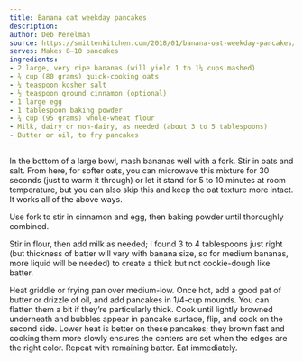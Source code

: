 ```yaml
---
title: Banana oat weekday pancakes
description:
author: Deb Perelman
source: https://smittenkitchen.com/2018/01/banana-oat-weekday-pancakes/
serves: Makes 8–10 pancakes
ingredients:
- 2 large, very ripe bananas (will yield 1 to 1¼ cups mashed)
- ¾ cup (80 grams) quick-cooking oats
- ¼ teaspoon kosher salt
- ½ teaspoon ground cinnamon (optional)
- 1 large egg
- 1 tablespoon baking powder
- ¾ cup (95 grams) whole-wheat flour
- Milk, dairy or non-dairy, as needed (about 3 to 5 tablespoons)
- Butter or oil, to fry pancakes
---
```


In the bottom of a large bowl, mash bananas well with a fork. Stir in oats and salt. From here, for softer oats, you can microwave this mixture for 30 seconds (just to warm it through) or let it stand for 5 to 10 minutes at room temperature, but you can also skip this and keep the oat texture more intact. It works all of the above ways.

Use fork to stir in cinnamon and egg, then baking powder until thoroughly combined.

Stir in flour, then add milk as needed; I found 3 to 4 tablespoons just right (but thickness of batter will vary with banana size, so for medium bananas, more liquid will be needed) to create a thick but not cookie-dough like batter.

Heat griddle or frying pan over medium-low. Once hot, add a good pat of butter or drizzle of oil, and add pancakes in 1/4-cup mounds. You can flatten them a bit if they’re particularly thick. Cook until lightly browned underneath and bubbles appear in pancake surface, flip, and cook on the second side. Lower heat is better on these pancakes; they brown fast and cooking them more slowly ensures the centers are set when the edges are the right color. Repeat with remaining batter. Eat immediately.


